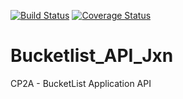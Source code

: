 [![Build Status](https://travis-ci.org/jacksono/Bucketlist_API_Jxn.svg?branch=develop)](https://travis-ci.org/jacksono/Bucketlist_API_Jxn)
[![Coverage Status](https://coveralls.io/repos/github/jacksono/Bucketlist_API_Jxn/badge.svg?branch=master)](https://coveralls.io/github/jacksono/Bucketlist_API_Jxn?branch=develop)

# Bucketlist_API_Jxn
CP2A - BucketList Application API
